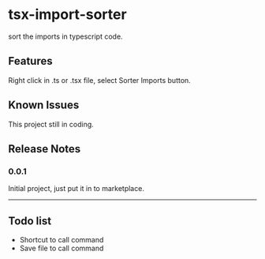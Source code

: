 # tsx-import-sorter

sort the imports in typescript code.

## Features

Right click in .ts or .tsx file, select Sorter Imports button.

## Known Issues

This project still in coding.

## Release Notes

### 0.0.1

Initial project, just put it in to marketplace.

---

## Todo list
- Shortcut to call command
- Save file to call command